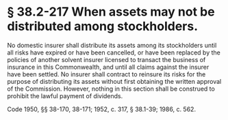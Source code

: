 # § 38.2-217 When assets may not be distributed among stockholders.

<p>No domestic insurer shall distribute its assets among its stockholders until all risks have expired or have been cancelled, or have been replaced by the policies of another solvent insurer licensed to transact the business of insurance in this Commonwealth, and until all claims against the insurer have been settled. No insurer shall contract to reinsure its risks for the purpose of distributing its assets without first obtaining the written approval of the Commission. However, nothing in this section shall be construed to prohibit the lawful payment of dividends.</p><p>Code 1950, §§ 38-170, 38-171; 1952, c. 317, § 38.1-39; 1986, c. 562.</p>